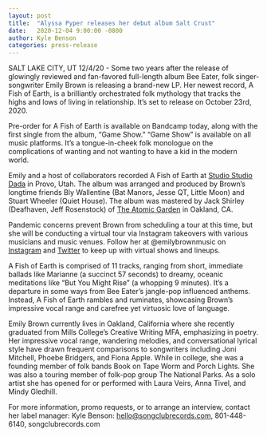 ```yaml
---
layout: post
title:  "Alyssa Pyper releases her debut album Salt Crust"
date:   2020-12-04 9:00:00 -0800
author:	Kyle Benson
categories: press-release
---
```

SALT LAKE CITY, UT 12/4/20 - Some two years after the release of glowingly reviewed and fan-favored full-length album Bee Eater, folk singer-songwriter Emily Brown is releasing a brand-new LP. Her newest record, A Fish of Earth, is a brilliantly orchestrated folk mythology that tracks the highs and lows of living in relationship. It’s set to release on October 23rd, 2020.

Pre-order for A Fish of Earth is available on Bandcamp today, along with the first single from the album, “Game Show.” “Game Show” is available on all music platforms. It’s a tongue-in-cheek folk monologue on the complications of wanting and not wanting to have a kid in the modern world.

Emily and a host of collaborators recorded A Fish of Earth at <a href="http://studiostudiodada.com">Studio Studio Dada</a> in Provo, Utah. The album was arranged and produced by Brown’s longtime friends Bly Wallentine (Bat Manors, Jesse QT, Little Moon) and Stuart Wheeler (Quiet House). The album was mastered by Jack Shirley (Deafhaven, Jeff Rosenstock) of <a href="http://theatomicgarden.com/">The Atomic Garden</a> in Oakland, CA.

Pandemic concerns prevent Brown from scheduling a tour at this time, but she will be conducting a virtual tour via Instagram takeovers with various musicians and music venues. Follow her at @emilybrownmusic on <a href="https://www.instagram.com/emilybrownmusic/">Instagram</a> and <a href="https://www.twitter.com/emilybrownmusic/">Twitter</a> to keep up with virtual shows and lineups.

A Fish of Earth is comprised of 11 tracks, ranging from short, immediate ballads like Marianne (a succinct 57 seconds) to dreamy, oceanic meditations like “But You Might Rise” (a whopping 9 minutes). It’s a departure in some ways from Bee Eater’s jangle-pop influenced anthems. Instead, A Fish of Earth rambles and ruminates, showcasing Brown’s impressive vocal range and carefree yet virtuosic love of language.

Emily Brown currently lives in Oakland, California where she recently graduated from Mills College’s Creative Writing MFA, emphasizing in poetry. Her impressive vocal range, wandering melodies, and conversational lyrical style have drawn frequent comparisons to songwriters including Joni Mitchell, Phoebe Bridgers, and Fiona Apple. While in college, she was a founding member of folk bands Book on Tape Worm and Porch Lights. She was also a touring member of folk-pop group The National Parks. As a solo artist she has opened for or performed with Laura Veirs, Anna Tivel, and Mindy Gledhill.

For more information, promo requests, or to arrange an interview, contact her label manager:
Kyle Benson: hello@songclubrecords.com, 801-448-6140, songclubrecords.com
